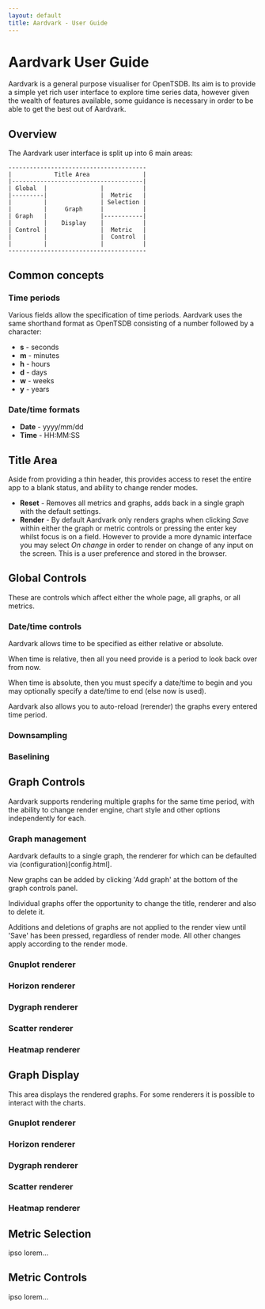 ```yaml
---
layout: default
title: Aardvark - User Guide
---
```

# Aardvark User Guide

Aardvark is a general purpose visualiser for OpenTSDB. Its aim is to provide a simple yet rich user interface to explore 
time series data, however given the wealth of features available, some guidance is necessary in order to be able to get 
the best out of Aardvark.

## Overview

The Aardvark user interface is split up into 6 main areas:

    ---------------------------------------
    |            Title Area               |
    |-------------------------------------|
    | Global  |               |           |
    |---------|               |  Metric   |
    |         |               | Selection |
    |         |     Graph     |           |
    | Graph   |               |-----------|
    |         |    Display    |           |
    | Control |               |  Metric   |
    |         |               |  Control  |
    |         |               |           |
    ---------------------------------------
    
## Common concepts

### Time periods

Various fields allow the specification of time periods. Aardvark uses the same shorthand format as OpenTSDB consisting of a number followed by a character:

* **s** - seconds
* **m** - minutes
* **h** - hours
* **d** - days
* **w** - weeks
* **y** - years

### Date/time formats

* **Date** - yyyy/mm/dd
* **Time** - HH:MM:SS
    
## Title Area
Aside from providing a thin header, this provides access to reset the entire app to a blank status, and ability to change render modes.

* **Reset** - Removes all metrics and graphs, adds back in a single graph with the default settings.
* **Render** - By default Aardvark only renders graphs when clicking *Save* within either the graph or metric controls or pressing the enter key whilst focus is on a field. However to provide a more dynamic interface you may select *On change* in order to render on change of any input on the screen. This is a user preference and stored in the browser.

## Global Controls
These are controls which affect either the whole page, all graphs, or all metrics.

### Date/time controls
Aardvark allows time to be specified as either relative or absolute.

When time is relative, then all you need provide is a period to look back over from now.
 
When time is absolute, then you must specify a date/time to begin and you may optionally specify a date/time to end (else now is used).

Aardvark also allows you to auto-reload (rerender) the graphs every entered time period.

### Downsampling


### Baselining


## Graph Controls

Aardvark supports rendering multiple graphs for the same time period, with the ability to change render engine, chart style and other options independently for each.

### Graph management

Aardvark defaults to a single graph, the renderer for which can be defaulted via (configuration)[config.html].

New graphs can be added by clicking 'Add graph' at the bottom of the graph controls panel.

Individual graphs offer the opportunity to change the title, renderer and also to delete it.

Additions and deletions of graphs are not applied to the render view until 'Save' has been pressed, regardless of render mode. All other changes apply according to the render mode.

### Gnuplot renderer

### Horizon renderer

### Dygraph renderer

### Scatter renderer

### Heatmap renderer

## Graph Display

This area displays the rendered graphs. For some renderers it is possible to interact with the charts.

### Gnuplot renderer

### Horizon renderer

### Dygraph renderer

### Scatter renderer

### Heatmap renderer

## Metric Selection
ipso lorem...


## Metric Controls
ipso lorem...